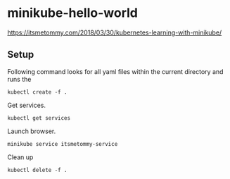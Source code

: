 
# minikube-hello-world

https://itsmetommy.com/2018/03/30/kubernetes-learning-with-minikube/

## Setup
Following command looks for all yaml files within the current directory and runs the

```
kubectl create -f .
```

Get services.

```
kubectl get services
```

Launch browser.

```
minikube service itsmetommy-service
```

Clean up

```
kubectl delete -f .
```